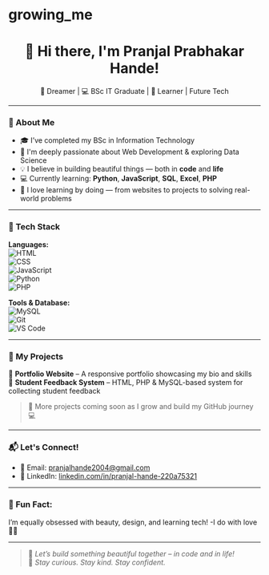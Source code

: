 # growing_me
<h1 align="center">👋 Hi there, I'm Pranjal Prabhakar Hande!</h1>

<p align="center">
💫 Dreamer | 💻 BSc IT Graduate | 🧠 Learner |  Future Tech   
</p>

---

### 🚀 About Me

- 🎓 I’ve completed my BSc in Information Technology  
- 👩 I'm deeply passionate about Web Development & exploring Data Science  
- 💡 I believe in building beautiful things — both in **code** and **life**  
- 💻 Currently learning: **Python**, **JavaScript**, **SQL**, **Excel**, **PHP**
- 🧠 I love learning by doing — from websites to projects to solving real-world problems  

---

### 🔧 Tech Stack

**Languages:**  
![HTML](https://img.shields.io/badge/HTML-E34F26?logo=html5&logoColor=white)  
![CSS](https://img.shields.io/badge/CSS-1572B6?logo=css3&logoColor=white)  
![JavaScript](https://img.shields.io/badge/JavaScript-F7DF1E?logo=javascript&logoColor=black)  
![Python](https://img.shields.io/badge/Python-3776AB?logo=python&logoColor=white)  
![PHP](https://img.shields.io/badge/PHP-777BB4?logo=php&logoColor=white)

**Tools & Database:**  
![MySQL](https://img.shields.io/badge/MySQL-4479A1?logo=mysql&logoColor=white)  
![Git](https://img.shields.io/badge/Git-F05032?logo=git&logoColor=white)  
![VS Code](https://img.shields.io/badge/VSCode-007ACC?logo=visual-studio-code&logoColor=white)

---

### 🌟 My Projects

🧠 **Portfolio Website** – A responsive portfolio showcasing my bio and skills  
🧠 **Student Feedback System** – HTML, PHP & MySQL-based system for collecting student feedback  


> 📌 More projects coming soon as I grow and build my GitHub journey 💻

---

### 📬 Let's Connect!

- 📧 Email: pranjalhande2004@gmail.com  
- 💼 LinkedIn: [linkedin.com/in/pranjal-hande-220a75321](https://www.linkedin.com/in/pranjal-hande-220a75321/?originalSubdomain=in)

---

### 🌸 Fun Fact:
I’m equally obsessed with beauty, design, and learning tech! -I do with love 💄✨

---

> 💬 *Let’s build something beautiful together – in code and in life!*  
> 🌟 *Stay curious. Stay kind. Stay confident.*  
